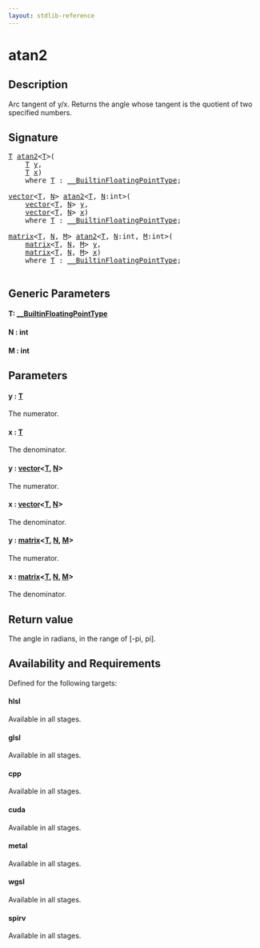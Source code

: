 ```yaml
---
layout: stdlib-reference
---
```


# atan2

## Description

Arc tangent of y/x. Returns the angle whose tangent is the quotient of two specified numbers.



## Signature 

<pre>
<a href="atan2.md#typeparam-T" class="code_type">T</a> <a href="atan2.md">atan2</a>&lt;<a href="atan2.md#typeparam-T" class="code_type">T</a>&gt;(
    <a href="atan2.md#typeparam-T" class="code_type">T</a> <a href="atan2.md#decl-y" class="code_param">y</a>,
    <a href="atan2.md#typeparam-T" class="code_type">T</a> <a href="atan2.md#decl-x" class="code_param">x</a>)
    <span class='code_keyword'>where</span> <a href="atan2.md#typeparam-T" class="code_type">T</a> : <a href="../interfaces/0_builtinfloatingpointtype-029hm/index.md" class="code_type">__BuiltinFloatingPointType</a>;

<a href="../types/vector/index.md" class="code_type">vector</a>&lt;<a href="atan2.md#typeparam-T" class="code_type">T</a>, <a href="atan2.md#decl-N" class="code_var">N</a>&gt; <a href="atan2.md">atan2</a>&lt;<a href="atan2.md#typeparam-T" class="code_type">T</a>, <a href="atan2.md#decl-N" class="code_var">N</a>:<span class="code_keyword">int</span>&gt;(
    <a href="../types/vector/index.md" class="code_type">vector</a>&lt;<a href="atan2.md#typeparam-T" class="code_type">T</a>, <a href="atan2.md#decl-N" class="code_var">N</a>&gt; <a href="atan2.md#decl-y" class="code_param">y</a>,
    <a href="../types/vector/index.md" class="code_type">vector</a>&lt;<a href="atan2.md#typeparam-T" class="code_type">T</a>, <a href="atan2.md#decl-N" class="code_var">N</a>&gt; <a href="atan2.md#decl-x" class="code_param">x</a>)
    <span class='code_keyword'>where</span> <a href="atan2.md#typeparam-T" class="code_type">T</a> : <a href="../interfaces/0_builtinfloatingpointtype-029hm/index.md" class="code_type">__BuiltinFloatingPointType</a>;

<a href="../types/matrix/index.md" class="code_type">matrix</a>&lt;<a href="atan2.md#typeparam-T" class="code_type">T</a>, <a href="atan2.md#decl-N" class="code_var">N</a>, <a href="atan2.md#decl-M" class="code_var">M</a>&gt; <a href="atan2.md">atan2</a>&lt;<a href="atan2.md#typeparam-T" class="code_type">T</a>, <a href="atan2.md#decl-N" class="code_var">N</a>:<span class="code_keyword">int</span>, <a href="atan2.md#decl-M" class="code_var">M</a>:<span class="code_keyword">int</span>&gt;(
    <a href="../types/matrix/index.md" class="code_type">matrix</a>&lt;<a href="atan2.md#typeparam-T" class="code_type">T</a>, <a href="atan2.md#decl-N" class="code_var">N</a>, <a href="atan2.md#decl-M" class="code_var">M</a>&gt; <a href="atan2.md#decl-y" class="code_param">y</a>,
    <a href="../types/matrix/index.md" class="code_type">matrix</a>&lt;<a href="atan2.md#typeparam-T" class="code_type">T</a>, <a href="atan2.md#decl-N" class="code_var">N</a>, <a href="atan2.md#decl-M" class="code_var">M</a>&gt; <a href="atan2.md#decl-x" class="code_param">x</a>)
    <span class='code_keyword'>where</span> <a href="atan2.md#typeparam-T" class="code_type">T</a> : <a href="../interfaces/0_builtinfloatingpointtype-029hm/index.md" class="code_type">__BuiltinFloatingPointType</a>;

</pre>

## Generic Parameters

####  <a id="typeparam-T"></a>T: [\_\_BuiltinFloatingPointType](../interfaces/0_builtinfloatingpointtype-029hm/index.md)
####  <a id="decl-N"></a>N  : int
####  <a id="decl-M"></a>M  : int

## Parameters

####  <a id="decl-y"></a>y  : [T](atan2.md#typeparam-T)
The numerator.

####  <a id="decl-x"></a>x  : [T](atan2.md#typeparam-T)
The denominator.

####  <a id="decl-y"></a>y  : [vector](../types/vector/index.md)\<[T](../types/vector/index.md#typeparam-T), [N](../types/vector/index.md#decl-N)\>
The numerator.

####  <a id="decl-x"></a>x  : [vector](../types/vector/index.md)\<[T](../types/vector/index.md#typeparam-T), [N](../types/vector/index.md#decl-N)\>
The denominator.

####  <a id="decl-y"></a>y  : [matrix](../types/matrix/index.md)\<[T](../types/matrix/t-0.md), [N](../types/matrix/index.md#decl-N), [M](../types/matrix/index.md#decl-M)\>
The numerator.

####  <a id="decl-x"></a>x  : [matrix](../types/matrix/index.md)\<[T](../types/matrix/t-0.md), [N](../types/matrix/index.md#decl-N), [M](../types/matrix/index.md#decl-M)\>
The denominator.


## Return value
The angle in radians, in the range of [-pi, pi].


## Availability and Requirements

Defined for the following targets:

#### hlsl
Available in all stages.

#### glsl
Available in all stages.

#### cpp
Available in all stages.

#### cuda
Available in all stages.

#### metal
Available in all stages.

#### wgsl
Available in all stages.

#### spirv
Available in all stages.




<script>
// Fix .md links to .html when on ReadTheDocs
if (window.location.hostname.includes('readthedocs') || 
    window.location.hostname.includes('rtfd.io')) {
  document.addEventListener('DOMContentLoaded', function() {
    const links = document.querySelectorAll('a');
    links.forEach(link => {
      const href = link.getAttribute('href');
      if (href && href.includes('.md')) {
        // This regex will handle .md links with or without fragment identifiers or query parameters
        link.href = link.href.replace(/(.+)\.md(#[^?]*)?(\?.*)?$/, '$1.html$2$3');
      }
    });
  });
}
</script>
